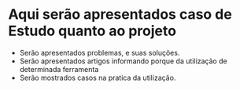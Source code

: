 # Aqui serão apresentados caso de Estudo quanto ao projeto
* Serão apresentados problemas, e suas soluções.
* Serão apresentados artigos informando porque da utilização de determinada ferramenta
* Serão mostrados casos na pratica da utilização.

